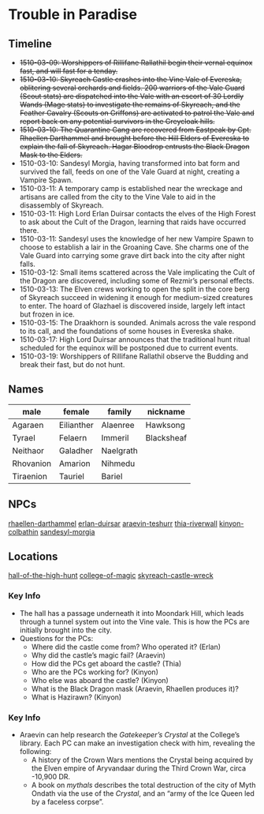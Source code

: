 # Trouble in Paradise

## Timeline

- <s>1510-03-09: Worshippers of Rillifane Rallathil begin their vernal equinox fast, and will fast for a tenday.
- 1510-03-10: Skyreach Castle crashes into the Vine Vale of Evereska, oblitering several orchards and fields. 200 warriors of the Vale Guard (Scout stats) are dispatched into the Vale with an escort of 30 Lordly Wands (Mage stats) to investigate the remains of Skyreach, and the Feather Cavalry (Scouts on Griffons) are activated to patrol the Vale and report back on any potential survivors in the Greycloak hills.
- 1510-03-10: The Quarantine Gang are recovered from Eastpeak by Cpt. Rhaellen Darthammel and brought before the Hill Elders of Evereska to explain the fall of Skyreach. Hagar Bloodrop entrusts the Black Dragon Mask to the Elders.</s>
- 1510-03-10: Sandesyl Morgia, having transformed into bat form and survived the fall, feeds on one of the Vale Guard at night, creating a Vampire Spawn.
- 1510-03-11: A temporary camp is established near the wreckage and artisans are called from the city to the Vine Vale to aid in the disassembly of Skyreach.
- 1510-03-11: High Lord Erlan Duirsar contacts the elves of the High Forest to ask about the Cult of the Dragon, learning that raids have occurred there.
- 1510-03-11: Sandesyl uses the knowledge of her new Vampire Spawn to choose to establish a lair in the Groaning Cave. She charms one of the Vale Guard into carrying some grave dirt back into the city after night falls.
- 1510-03-12: Small items scattered across the Vale implicating the Cult of the Dragon are discovered, including some of Rezmir’s personal effects.
- 1510-03-13: The Elven crews working to open the split in the core berg of Skyreach succeed in widening it enough for medium-sized creatures to enter. The hoard of Glazhael is discovered inside, largely left intact but frozen in ice.
- 1510-03-15: The Draakhorn is sounded. Animals across the vale respond to its call, and the foundations of some houses in Evereska shake.
- 1510-03-17: High Lord Duirsar announces that the traditional hunt ritual scheduled for the equinox will be postponed due to current events.
- 1510-03-19: Worshippers of Rillifane Rallathil observe the Budding and break their fast, but do not hunt.

## Names

| male | female | family | nickname |
| --- | --- | --- | --- |
| Agaraen | Eilianther | Alaenree | Hawksong |
| Tyrael | Felaern | Immeril | Blacksheaf |
| Neithaor | Galadher | Naelgrath |  |
| Rhovanion | Amarion | Nihmedu |  |
| Tiraenion | Tauriel | Bariel |  |

## NPCs
[rhaellen-darthammel](../npcs/rhaellen-darthammel.md) 
[erlan-duirsar](../npcs/erlan-duirsar.md) 
[araevin-teshurr](../npcs/araevin-teshurr.md) 
[thia-riverwall](../npcs/thia-riverwall.md) 
[kinyon-colbathin](../npcs/kinyon-colbathin.md) 
[sandesyl-morgia](../npcs/sandesyl-morgia.md) 

## Locations
[hall-of-the-high-hunt](../locations/evereska/hall-of-the-high-hunt.md)
[college-of-magic](../locations/evereska/college-of-magic.md)
[skyreach-castle-wreck](../locations/evereska/skyreach-castle-wreck.md)

### Key Info

- The hall has a passage underneath it into Moondark Hill, which leads through a tunnel system out into the Vine vale. This is how the PCs are initially brought into the city.
- Questions for the PCs:
	- Where did the castle come from? Who operated it? (Erlan)
	- Why did the castle’s magic fail? (Araevin)
	- How did the PCs get aboard the castle? (Thia)
	- Who are the PCs working for? (Kinyon)
	- Who else was aboard the castle? (Kinyon)
	- What is the Black Dragon mask (Araevin, Rhaellen produces it)?
	- What is Hazirawn? (Kinyon)

### Key Info

- Araevin can help research the *Gatekeeper’s Crystal* at the College’s library. Each PC can make an investigation check with him, revealing the following:
    - A history of the Crown Wars mentions the Crystal being acquired by the Elven empire of Aryvandaar during the Third Crown War, circa -10,900 DR.
    - A book on *mythals* describes the total destruction of the city of Myth Ondath via the use of the *Crystal*, and an “army of the Ice Queen led by a faceless corpse”.